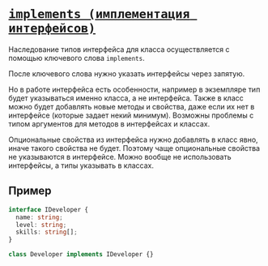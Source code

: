 # [`implements (имплементация интерфейсов)`](../index.md)

Наследование типов интерфейса для класса осуществляется с помощью ключевого слова `implements`.

После ключевого слова нужно указать интерфейсы через запятую.

Но в работе интерфейса есть особенности, например в экземпляре тип будет указываться именно класса, а не интерфейса. Также в класс можно будет добавлять новые методы и свойства, даже если их нет в интерфейсе (которые задает некий минимум). Возможны проблемы с типом аргументов для методов в интерфейсах и классах.

Опциональные свойства из интерфейса нужно добавлять в класс явно, иначе такого свойства не будет. Поэтому чаще опциональные свойства не указываются в интерфейсе. Можно вообще не использовать интерфейсы, а типы указывать в классах.

## Пример

```ts
interface IDeveloper {
  name: string;
  level: string;
  skills: string[];
}

class Developer implements IDeveloper {}
```
